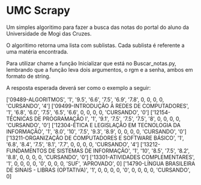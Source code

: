 # UMC Scrapy

Um simples algoritimo para fazer a busca das notas do portal do aluno da Universidade de Mogi das Cruzes.

O algoritimo retorna uma lista com sublistas. Cada sublista é referente a uma matéria encontrada.

Para utilizar chame a função Inicializar que está no Buscar_notas.py, lembrando que a função leva dois argumentos,
o rgm e a senha, ambos em formato de string.

A resposta esperada deverá ser como o exemplo a seguir:

['09489-ALGORITMOS', '1', '9.5', '6.6', '7.5', '6.9', '7.8', 0, 0, 0, 0, 'CURSANDO', '4']
['09499-INTRODUÇÃO À REDES DE COMPUTADORES', '1', '6.8', '6.0', '7.5', '6.5', '6.6', 0, 0, 0, 0, 'CURSANDO', '0']
['12154-TÉCNICAS DE PROGRAMAÇÃO I', '1', '9.1', '7.5', '7.5', '7.5', '8', 0, 0, 0, 0, 'CURSANDO', '0']
['12304-ÉTICA E LEGISLAÇÃO EM TECNOLOGIA DA INFORMAÇÃO', '1', '8.0', '10', '7.5', '9.3', '8.9', 0, 0, 0, 0, 'CURSANDO', '0']
['13211-ORGANIZAÇÃO DE COMPUTADORES E SOFTWARE BÁSICO', '1', '6.8', '8.4', '7.5', '8.1', '7.7', 0, 0, 0, 0, 'CURSANDO', '4']
['13212-FUNDAMENTOS DE SISTEMAS DE INFORMAÇÃO', '1', '10', '8.5', '7.5', '8.2', '8.8', 0, 0, 0, 0, 'CURSANDO', '0']
['13301-ATIVIDADES COMPLEMENTARES', '1', 0, 0, 0, 0, '0', 0, 0, 0, 'SUF', 'APROVADO', 0]
['14790-LÍNGUA BRASILEIRA DE SINAIS - LIBRAS (OPTATIVA)', '1', 0, 0, 0, 0, '0', 0, 0, 0, 0, 'CURSANDO', 0]
